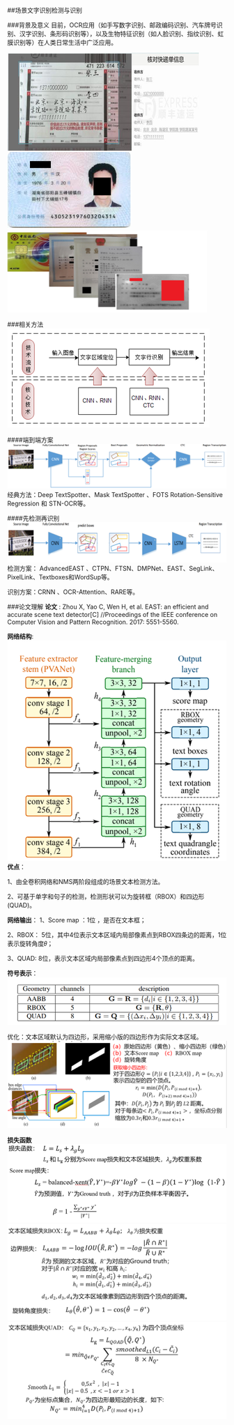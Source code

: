 ##场景文字识别检测与识别

###背景及意义
目前，OCR应用（如手写数字识别、邮政编码识别、汽车牌号识别、汉字识别、条形码识别等），以及生物特征识别（如人脸识别、指纹识别、虹膜识别等）在人类日常生活中广泛应用。

![ 核对快递单](/assets/1.png)  ![身份证识别](/assets/idcord2.png) 
![执照识别](/assets/xxxx3.png) 

###相关方法
![检测方法](/assets/recmoth.png)

####端到端方案
![端到端](/assets/recmoth1.png)
 经典方法：Deep TextSpotter、Mask TextSpotter 、FOTS Rotation-Sensitive Regression 和 STN-OCR等。

 ####先检测再识别
![检测+识别](/assets/recmoth2.png)
检测方案： AdvancedEAST 、CTPN、FTSN、DMPNet、EAST、SegLink、PixelLink、Textboxes和WordSup等。

识别方案：CRNN 、OCR-Attention、RARE等。

###论文理解
**论文** : Zhou X, Yao C, Wen H, et al. EAST: an efficient and accurate scene text detector[C] //Proceedings of the IEEE conference on Computer Vision and Pattern Recognition. 2017: 5551-5560.


**网络结构**:![](/assets/east.png)
**优点**： 

1、由全卷积网络和NMS两阶段组成的场景文本检测方法。

2、可基于单字和句子的检测，检测形状可以为旋转框（RBOX）和四边形(QUAD)。

**网络输出**： 
1、Score map ：1位 ，是否在文本框；

2、RBOX： 5位，其中4位表示文本区域内局部像素点到RBOX四条边的距离，1位表示旋转角度𝜃；

3、QUAD: 8位，表示文本区域内局部像素点到四边形4个顶点的距离。

**符号表示**：
![](/assets/eastres.png)

优化：文本区域默认为四边形，采用缩小版的四边形作为实际文本区域。
![文本区域缩减](/assets/scale.png)

**损失函数**
![](/assets/loss1.png)
![](/assets/loss2.png)
![](/assets/loss3.png)
